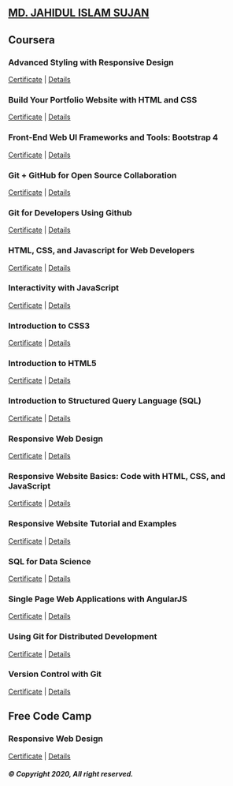 ## [MD. JAHIDUL ISLAM SUJAN](https://jahidofficial.github.io)

## Coursera

### Advanced Styling with Responsive Design

[Certificate](https://jahidofficial.github.io/MyCourses/Certificates/#advanced-styling-with-responsive-design) | [Details](https://jahidofficial.github.io/MyCourses/Coursera/#advanced-styling-with-responsive-design)

### Build Your Portfolio Website with HTML and CSS

[Certificate](https://jahidofficial.github.io/MyCourses/Certificates/#build-your-portfolio-website-with-html-and-css) | [Details](https://jahidofficial.github.io/MyCourses/Coursera/#build-your-portfolio-website-with-html-and-css)

<!--### Building Database Applications in PHP-->

<!--[Certificate](https://jahidofficial.github.io/MyCourses/Certificates/#building-database-applications-in-php) | [Details](https://jahidofficial.github.io/MyCourses/Coursera/#building-database-applications-in-php)-->

<!--### Building Web Applications in PHP-->

<!--[Certificate](https://jahidofficial.github.io/MyCourses/Certificates/#building-web-applications-in-php) | [Details](https://jahidofficial.github.io/MyCourses/Coursera/#building-web-applications-in-php)-->

### Front-End Web UI Frameworks and Tools: Bootstrap 4

[Certificate](https://jahidofficial.github.io/MyCourses/Certificates/#front-end-web-ui-frameworks-and-tools-bootstrap-4) | [Details](https://jahidofficial.github.io/MyCourses/Coursera/#front-end-web-ui-frameworks-and-tools-bootstrap-4)

### Git + GitHub for Open Source Collaboration

[Certificate](https://github.com/JAHIDofficial/MyCourses/#git--github-for-open-source-collaboration) | [Details](https://jahidofficial.github.io/MyCourses/Coursera/#git--github-for-open-source-collaboration)

### Git for Developers Using Github

[Certificate](https://jahidofficial.github.io/MyCourses/Certificates/#git-for-developers-using-github) | [Details](https://jahidofficial.github.io/MyCourses/Coursera/#git-for-developers-using-github)

### HTML, CSS, and Javascript for Web Developers

[Certificate](https://jahidofficial.github.io/MyCourses/Certificates/#html-css-and-javascript-for-web-developers) | [Details](https://jahidofficial.github.io/MyCourses/Coursera/#html-css-and-javascript-for-web-developers)

### Interactivity with JavaScript

[Certificate](https://jahidofficial.github.io/MyCourses/Certificates/#interactivity-with-javascript) | [Details](https://jahidofficial.github.io/MyCourses/Coursera/#interactivity-with-javascript)

### Introduction to CSS3

[Certificate](https://jahidofficial.github.io/MyCourses/Certificates/#introduction-to-css3) | [Details](https://jahidofficial.github.io/MyCourses/Coursera/#introduction-to-css3)

### Introduction to HTML5

[Certificate](https://jahidofficial.github.io/MyCourses/Certificates/#introduction-to-html5) | [Details](https://jahidofficial.github.io/MyCourses/Coursera/#introduction-to-html5)

<!--### Introduction to Git and GitHub-->

<!--[Certificate](https://jahidofficial.github.io/MyCourses/Certificates/#introduction-to-git-and-gitHub) | [Details](https://jahidofficial.github.io/MyCourses/Coursera/#introduction-to-git-and-gitHub)-->

### Introduction to Structured Query Language (SQL)

[Certificate](https://jahidofficial.github.io/MyCourses/Certificates/#introduction-to-structured-query-language-sql) | [Details](https://jahidofficial.github.io/MyCourses/Coursera/#introduction-to-structured-query-language-sql)

<!--### JavaScript, jQuery, and JSON-->

<!--[Certificate](https://jahidofficial.github.io/MyCourses/Certificates/#javascript-jquery-and-json) | [Details](https://jahidofficial.github.io/MyCourses/Coursera/#javascript-jquery-and-json)-->

### Responsive Web Design

[Certificate](https://jahidofficial.github.io/MyCourses/Certificates/#responsive-web-design) | [Details](https://jahidofficial.github.io/MyCourses/Coursera/#responsive-web-design)

### Responsive Website Basics: Code with HTML, CSS, and JavaScript

[Certificate](https://jahidofficial.github.io/MyCourses/Certificates/#responsive-website-basics-code-with-html-css-and-javascript) | [Details](https://jahidofficial.github.io/MyCourses/Coursera/#responsive-website-basics-code-with-html-css-and-javascript)

### Responsive Website Tutorial and Examples

[Certificate](https://jahidofficial.github.io/MyCourses/Certificates/#responsive-website-tutorial-and-examples) | [Details](https://jahidofficial.github.io/MyCourses/Coursera/#responsive-website-tutorial-and-examples)

### SQL for Data Science

[Certificate](https://jahidofficial.github.io/MyCourses/Certificates/#sql-for-data-science) | [Details](https://jahidofficial.github.io/MyCourses/Coursera/#sql-for-data-science)

### Single Page Web Applications with AngularJS

[Certificate](https://jahidofficial.github.io/MyCourses/Certificates/#single-page-web-applications-with-angularjs) | [Details](https://jahidofficial.github.io/MyCourses/Coursera/#single-page-web-applications-with-angularjs)

### Using Git for Distributed Development

[Certificate](https://jahidofficial.github.io/MyCourses/Certificates/#using-git-for-distributed-development) | [Details](https://jahidofficial.github.io/MyCourses/Coursera/#using-git-for-distributed-development)

### Version Control with Git

[Certificate](https://jahidofficial.github.io/MyCourses/Certificates/#version-control-with-git) | [Details](https://jahidofficial.github.io/MyCourses/Coursera/#version-control-with-git)

<!--### Web Design for Everybody Capstone-->

<!--[Certificate](https://jahidofficial.github.io/MyCourses/Certificates/#web-design-for-everybody-capstone) | [Details](https://jahidofficial.github.io/MyCourses/Coursera/#web-design-for-everybody-capstone)-->




## Free Code Camp

### Responsive Web Design

[Certificate](https://jahidofficial.github.io/MyCourses/Certificates/#Responsive-Web-Design) | [Details](https://www.freecodecamp.org/certification/jahidofficial/responsive-web-design)

##### &copy; Copyright 2020, All right reserved.